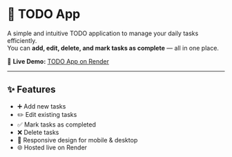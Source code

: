 # 📝 TODO App

A simple and intuitive TODO application to manage your daily tasks efficiently.  
You can **add, edit, delete, and mark tasks as complete** — all in one place.  

🚀 **Live Demo:** [TODO App on Render](https://todo-app-frontend-lo8o.onrender.com/)

---

## ✨ Features
- ➕ Add new tasks
- ✏️ Edit existing tasks
- ✅ Mark tasks as completed
- ❌ Delete tasks
- 📱 Responsive design for mobile & desktop
- 🌐 Hosted live on Render
